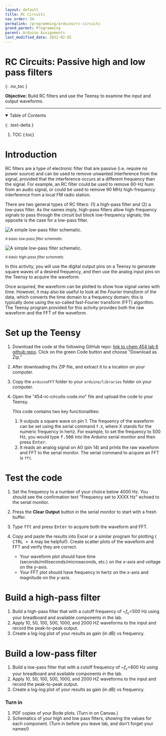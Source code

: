 ```yaml
---
layout: default
title: RC Circuits
nav_order: 34
permalink: /programming/arduino/rc-circuits
grand_parent: Programming
parent: Arduino Assignments
last_modified_date: 2022-02-02
---
```


# RC Circuits: Passive high and low pass filters
{: .no_toc  }

**Objective:** Build RC filters and use the Teensy to examine the input and output waveforms.

----

<details open markdown="block">
  <summary>
  Table of Contents
  </summary>

  {: .text-delta }
1. TOC
{:toc}
</details>

# Introduction

RC filters are a type of electronic filter that are passive (i.e. require no power source) and can be used to remove unwanted interference from the signal, provided that the interference occurs at a different frequency than the signal.  For example, an RC filter could be used to remove 60-Hz hum from an audio signal, or could be used to remove 90 MHz high-frequency interference from a local FM radio station.

There are two general types of RC filters: (1) a high-pass filter and (2) a low-pass filter.  As the names imply, high-pass filters allow high-frequency signals to pass through the circuit but block low-frequency signals; the opposite is the case for a low-pass filter.

![A simple low-pass filter schematic.](https://upload.wikimedia.org/wikipedia/commons/e/e0/1st_Order_Lowpass_Filter_RC.svg)

<small>*A basic low-pass filter schematic.*</small>

![A simple low-pass filter schematic.]()

<small>*A basic high-pass filter schematic.*</small>

In this activity, you will use the digital output pins on a Teensy to generate square waves of a desired frequency, and then use the analog input pins on the Teensy to acquire the waveform.

Once acquired, the waveform can be plotted to show how signal varies with time.  However, it may also be useful to look at the *Fourier transform* of the data, which converts the time domain to a frequency domain; this is typically done using the so-called fast-Fourier transform (FFT) algorithm.  The Teensy program provided for this activity provides both the raw waveform and the FFT of the waveform.


# Set up the Teensy

1. Download the code at the following GitHub repo: [link to chem 454 lab 6 github repo](https://github.com/chem454/rc-circuits).  Click on the green Code button and choose "Download as Zip."
1. After downloading ths ZIP file, and extract it to a location on your computer.
1. Copy the `arduinoFFT` folder to your `arduino/libraries` folder on your computer.
1. Open the "454-rc-circuits-code.ino" file and upload the code to your Teensy.  
    
	This code contains two key functionalities:
    
	1. It outputs a square wave on pin 1.  The frequency of the waveform can be set using the serial command `f.X`, where X stands for the numeric frequency in hertz.  For example, to set the frequency to 500 Hz, you would type <kbd>f.500</kbd> into the Arduino serial monitor and then press <kbd>Enter</kbd>.
	1. It reads an analog signal on A0 (pin 14) and prints the raw waveform and FFT to the serial monitor.  The serial command to acquire an FFT is `fft`.

# Test the code

1. Set the frequency to a number of your choice below 4000 Hz.  You should see the confirmation text "Frequency set to XXXX Hz" echoed to the serial monitor.

1. Press the **Clear Output** button in the serial monitor to start with a fresh buffer.

1. Type <kbd>fft</kbd> and press <kbd>Enter</kbd> to acquire both the waveform and FFT.

1. Copy and paste the results into Excel or a similar program for plotting (<kbd> CTRL + A</kbd> may be helpful!).  Create scatter plots of the waveform and FFT and verify they are correct.

	- Your waveform plot should have time (seconds/milliseconds/microseconds, etc.) on the *x*-axis and voltage on the *y*-axis.
	- Your FFT plot should have frequency in hertz on the *x*-axis and magnitude on the *y*-axis.

# Build a high-pass filter

1. Build a high-pass filter that with a cutoff frequency of ~$f_c=$500 Hz using your breadboard and available components in the lab.
1. Apply 10, 50, 100, 500, 1000, and 2000 HZ waveforms to the input and record the peak-to-peak output.
1. Create a log-log plot of your results as gain (in dB) vs frequency.

# Build a low-pass filter

1. Build a low-pass filter that with a cutoff frequency of ~$f_c=$800 Hz using your breadboard and available components in the lab.
1. Apply 10, 50, 100, 500, 1000, and 2000 HZ waveforms to the input and record the peak-to-peak output.
1. Create a log-log plot of your results as gain (in dB) vs frequency.

### Turn in

1. PDF copies of your Bode plots. (Turn in on Canvas.)
1. Schematics of your high and low pass filters, showing the values for each component. (Turn in before you leave lab, and don't forget your names!)


